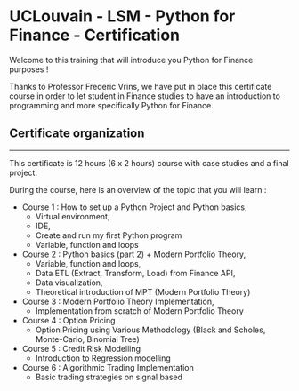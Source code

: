 # UCLouvain - LSM - Python for Finance - Certification

Welcome to this training that will introduce you Python for Finance purposes !

Thanks to Professor Frederic Vrins, we have put in place this certificate course in order to let student in Finance studies to have an introduction 
to programming and more specifically Python for Finance.

## Certificate organization 

---
This certificate is 12 hours (6 x 2 hours) course with case studies and a final project.

During the course, here is an overview of the topic that you will learn :

* Course 1 : How to set up a Python Project and Python basics,
  * Virtual environment,
  * IDE,
  * Create and run my first Python program
  * Variable, function and loops
* Course 2 : Python basics (part 2) + Modern Portfolio Theory,
  * Variable, function and loops, 
  * Data ETL (Extract, Transform, Load) from Finance API,
  * Data visualization,
  * Theoretical introduction of MPT (Modern Portfolio Theory)
* Course 3 : Modern Portfolio Theory Implementation,
  * Implementation from scratch of Modern Portfolio Theory
* Course 4 : Option Pricing
  * Option Pricing using Various Methodology (Black and Scholes, Monte-Carlo, Binomial Tree)
* Course 5 : Credit Risk Modelling 
  * Introduction to Regression modelling
* Course 6 : Algorithmic Trading Implementation
  * Basic trading strategies on signal based


